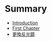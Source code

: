 # Summary

* [Introduction](README.md)
* [First Chapter](chapter1.md)
* [更換反光鏡](mirror_replacement.md)

